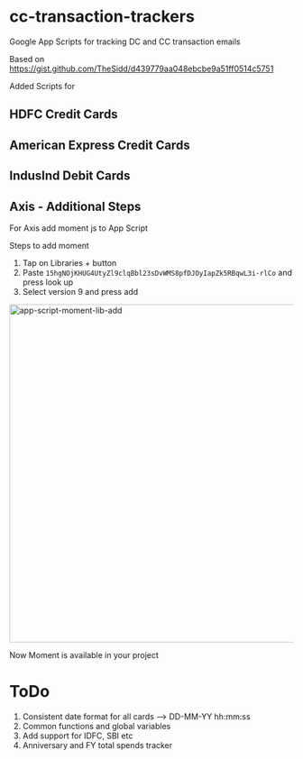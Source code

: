 # cc-transaction-trackers

Google App Scripts for tracking DC and CC transaction emails

Based on https://gist.github.com/TheSidd/d439779aa048ebcbe9a51ff0514c5751

Added Scripts for

## HDFC Credit Cards
## American Express Credit Cards
## IndusInd Debit Cards

## Axis - Additional Steps
For Axis add moment js to App Script

Steps to add moment

1. Tap on Libraries + button
2. Paste `15hgNOjKHUG4UtyZl9clqBbl23sDvWMS8pfDJOyIapZk5RBqwL3i-rlCo` and press look up
3. Select version 9 and press add
<img width="600" alt="app-script-moment-lib-add" src="https://github.com/hariks789/cc-transaction-trackers/assets/22391855/06d4148f-30ef-4e19-a713-fe220110b43e">

Now Moment is available in your project


# ToDo
1. Consistent date format for all cards --> DD-MM-YY hh:mm:ss
2. Common functions and global variables
3. Add support for IDFC, SBI etc
4. Anniversary and FY total spends tracker
